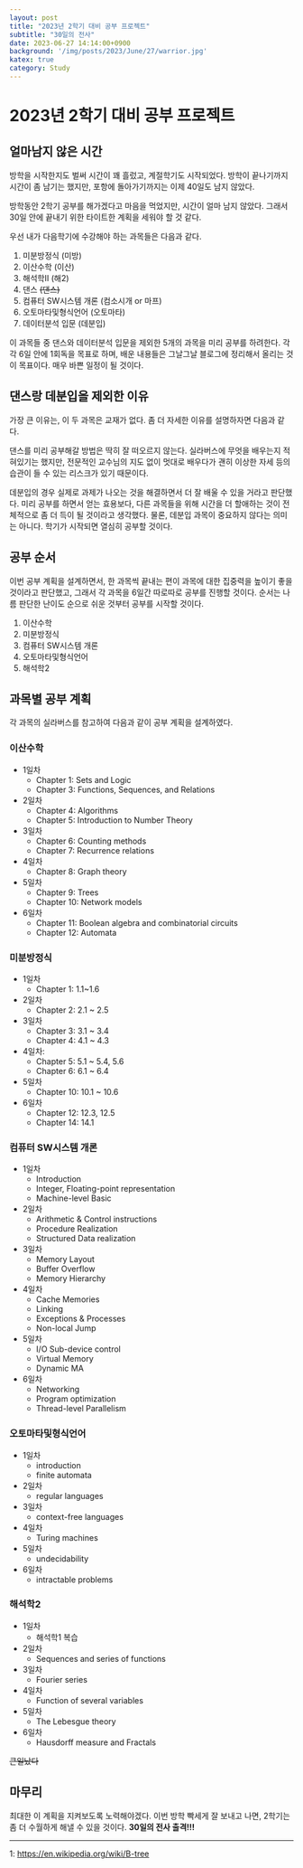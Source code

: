 ```yaml
---
layout: post
title: "2023년 2학기 대비 공부 프로젝트"
subtitle: "30일의 전사"
date: 2023-06-27 14:14:00+0900
background: '/img/posts/2023/June/27/warrior.jpg'
katex: true
category: Study
---
```


# 2023년 2학기 대비 공부 프로젝트

## 얼마남지 않은 시간

방학을 시작한지도 벌써 시간이 꽤 흘렀고, 계절학기도 시작되었다. 방학이 끝나기까지 시간이 좀 남기는 했지만, 포항에 돌아가기까지는 이제 40일도 남지 않았다.

방학동안 2학기 공부를 해가겠다고 마음을 먹었지만, 시간이 얼마 남지 않았다. 그래서 30일 안에 끝내기 위한 타이트한 계획을 세워야 할 것 같다.

우선 내가 다음학기에 수강해야 하는 과목들은 다음과 같다.
1. 미분방정식 (미방)
2. 이산수학 (이산)
3. 해석학II (해2)
4. 댄스 ~~(댄스)~~
5. 컴퓨터 SW시스템 개론 (컴소시개 or 마프)
6. 오토마타및형식언어 (오토마타)
7. 데이터분석 입문 (데분입)

이 과목들 중 댄스와 데이터분석 입문을 제외한 5개의 과목을 미리 공부를 하려한다. 각각 6일 안에 1회독을 목표로 하며, 배운 내용들은 그날그날 블로그에 정리해서 올리는 것이 목표이다. 매우 바쁜 일정이 될 것이다.

## 댄스랑 데분입을 제외한 이유

가장 큰 이유는, 이 두 과목은 교재가 없다. 좀 더 자세한 이유를 설명하자면 다음과 같다.

댄스를 미리 공부해갈 방법은 딱히 잘 떠오르지 않는다. 실라버스에 무엇을 배우는지 적혀있기는 했지만, 전문적인 교수님의 지도 없이 멋대로 배우다가 괜히 이상한 자세 등의 습관이 들 수 있는 리스크가 있기 때문이다.

데분입의 경우 실제로 과제가 나오는 것을 해결하면서 더 잘 배울 수 있을 거라고 판단했다. 미리 공부를 하면서 얻는 효용보다, 다른 과목들을 위해 시간을 더 할애하는 것이 전체적으로 좀 더 득이 될 것이라고 생각했다. 물론, 데분입 과목이 중요하지 않다는 의미는 아니다. 학기가 시작되면 열심히 공부할 것이다.

## 공부 순서

이번 공부 계획을 설계하면서, 한 과목씩 끝내는 편이 과목에 대한 집중력을 높이기 좋을 것이라고 판단했고, 그래서 각 과목을 6일간 따로따로 공부를 진행할 것이다. 순서는 나름 판단한 난이도 순으로 쉬운 것부터 공부를 시작할 것이다.

1. 이산수학
2. 미분방정식
3. 컴퓨터 SW시스템 개론
4. 오토마타및형식언어
5. 해석학2

## 과목별 공부 계획

각 과목의 실라버스를 참고하여 다음과 같이 공부 계획을 설계하였다.

### 이산수학

* 1일차 
    * Chapter 1: Sets and Logic
    * Chapter 3: Functions, Sequences, and Relations 
* 2일차
    * Chapter 4: Algorithms
    * Chapter 5: Introduction to Number Theory
* 3일차
    * Chapter 6: Counting methods
    * Chapter 7: Recurrence relations
* 4일차
    * Chapter 8: Graph theory
* 5일차
    * Chapter 9: Trees
    * Chapter 10: Network models
* 6일차
    * Chapter 11: Boolean algebra and combinatorial circuits
    * Chapter 12: Automata

### 미분방정식

* 1일차
    * Chapter 1: 1.1~1.6
* 2일차
    * Chapter 2: 2.1 ~ 2.5
* 3일차
    * Chapter 3: 3.1 ~ 3.4
    * Chapter 4: 4.1 ~ 4.3
* 4일차: 
    * Chapter 5: 5.1 ~ 5.4, 5.6
    * Chapter 6: 6.1 ~ 6.4
* 5일차
    * Chapter 10: 10.1 ~ 10.6
* 6일차
    * Chapter 12: 12.3, 12.5
    * Chapter 14: 14.1

### 컴퓨터 SW시스템 개론

* 1일차
    * Introduction
    * Integer, Floating-point representation
    * Machine-level Basic
* 2일차
    * Arithmetic & Control instructions
    * Procedure Realization
    * Structured Data realization
* 3일차
    * Memory Layout
    * Buffer Overflow
    * Memory Hierarchy
* 4일차
    * Cache Memories
    * Linking
    * Exceptions & Processes
    * Non-local Jump
* 5일차
    * I/O Sub-device control
    * Virtual Memory
    * Dynamic MA
* 6일차
    * Networking
    * Program optimization
    * Thread-level Parallelism

### 오토마타및형식언어

* 1일차
    * introduction
    * finite automata
* 2일차
    * regular languages
* 3일차
    * context-free languages
* 4일차
    * Turing machines
* 5일차
    * undecidability
* 6일차
    * intractable problems

### 해석학2

* 1일차
    * 해석학1 복습
* 2일차    
    * Sequences and series of functions 
* 3일차
    * Fourier series 
* 4일차
    * Function of several variables
* 5일차
    * The Lebesgue theory 
* 6일차
    * Hausdorff measure and Fractals

~~큰일났다~~

## 마무리

최대한 이 계획을 지켜보도록 노력해야겠다. 이번 방학 빡세게 잘 보내고 나면, 2학기는 좀 더 수월하게 해낼 수 있을 것이다. **30일의 전사 출격!!!**

- - -
<a name="footnote_1">1</a>: <https://en.wikipedia.org/wiki/B-tree>  